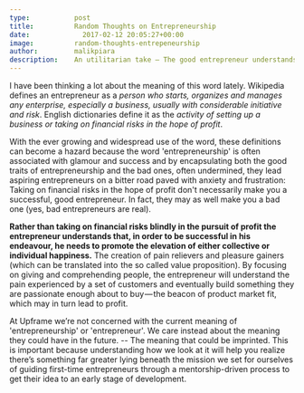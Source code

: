 ```yaml
---
type:           post
title:          Random Thoughts on Entrepreneurship
date:	          2017-02-12 20:05:27+00:00
image:          random-thoughts-entrepeneurship
author:         malikpiara
description:    An utilitarian take — The good entrepreneur understands the sheer importance of pain relievers and pleasure gainers.
---
```


I have been thinking a lot about the meaning of this word lately. Wikipedia defines an entrepreneur as a _person who starts, organizes and manages any enterprise, especially a business, usually with considerable initiative and risk_. English dictionaries define it as the _activity of setting up a business or taking on financial risks in the hope of profit_.

With the ever growing and widespread use of the word, these definitions can become a hazard because the word 'entrepreneurship' is often associated with glamour and success and by encapsulating both the good traits of entrepreneurship and the bad ones, often undermined, they lead aspiring entrepreneurs on a bitter road paved with anxiety and frustration: Taking on financial risks in the hope of profit don't necessarily make you a successful, good entrepreneur. In fact, they may as well make you a bad one (yes, bad entrepreneurs are real).

**Rather than taking on financial risks blindly in the pursuit of profit the entrepreneur understands that, in order to be successful in his endeavour, he needs to promote the elevation of either collective or individual happiness.** The creation of pain relievers and pleasure gainers  (which can be translated into  the so called value proposition). By focusing on giving and comprehending people, the entrepreneur will understand the pain experienced by a set of customers and eventually build something they are passionate enough about to buy — the beacon of product market fit, which may in turn lead to profit.

At Upframe we’re not concerned with the current meaning of 'entrepreneurship' or 'entrepreneur'. We care instead about the meaning they could have in the future. -- The meaning that could be imprinted. This is important because understanding how we look at it will help you realize there’s something far greater lying beneath the mission we set for ourselves of guiding first-time entrepreneurs through a mentorship-driven process to get their idea to an early stage of development.